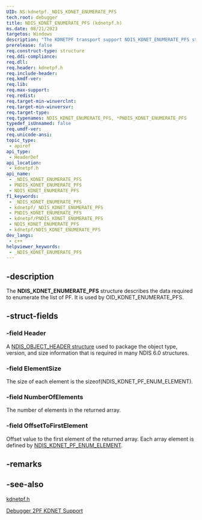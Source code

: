 ```yaml
---
UID: NS:kdnetpf._NDIS_KDNET_ENUMERATE_PFS
tech.root: debugger
title: NDIS_KDNET_ENUMERATE_PFS (kdnetpf.h)
ms.date: 08/21/2023
targetos: Windows
description: "The KDNETPF transport support NDIS_KDNET_ENUMERATE_PFS structure describes the data required to enumerate the list of PF." 
prerelease: false
req.construct-type: structure
req.ddi-compliance: 
req.dll: 
req.header: kdnetpf.h
req.include-header: 
req.kmdf-ver: 
req.lib: 
req.max-support: 
req.redist: 
req.target-min-winverclnt: 
req.target-min-winversvr: 
req.target-type: 
req.typenames: NDIS_KDNET_ENUMERATE_PFS, *PNDIS_KDNET_ENUMERATE_PFS
typedef_isUnnamed: false
req.umdf-ver: 
req.unicode-ansi: 
topic_type:
 - apiref
api_type:
 - HeaderDef
api_location:
 - kdnetpf.h
api_name:
 - _NDIS_KDNET_ENUMERATE_PFS
 - PNDIS_KDNET_ENUMERATE_PFS
 - NDIS_KDNET_ENUMERATE_PFS
f1_keywords:
 - _NDIS_KDNET_ENUMERATE_PFS
 - kdnetpf/_NDIS_KDNET_ENUMERATE_PFS
 - PNDIS_KDNET_ENUMERATE_PFS
 - kdnetpf/PNDIS_KDNET_ENUMERATE_PFS
 - NDIS_KDNET_ENUMERATE_PFS
 - kdnetpf/NDIS_KDNET_ENUMERATE_PFS
dev_langs:
 - c++
helpviewer_keywords:
 - _NDIS_KDNET_ENUMERATE_PFS
---
```


## -description

The **NDIS_KDNET_ENUMERATE_PFS**  structure describes the data required to enumerate the list of PF. It is used by OID_KDNET_ENUMERATE_PFS.

## -struct-fields

### -field Header

A [NDIS_OBJECT_HEADER structure](/windows-hardware/drivers/ddi/objectheader/ns-objectheader-ndis_object_header) used to package the object type, version, and size information that is required in many NDIS 6.0 structures.

### -field ElementSize

The size of each element is the sizeof(NDIS_KDNET_PF_ENUM_ELEMENT).

### -field NumberOfElements

The number of elements in the returned array.

### -field OffsetToFirstElement

Offset value to the first element of the returned array. Each array element is defined by [NDIS_KDNET_PF_ENUM_ELEMENT](ns-kdnetpf-ndis_kdnet_pf_enum_element.md).

## -remarks

## -see-also

[kdnetpf.h](index.md)

[Debugger 2PF KDNET Support](/windows-hardware/drivers/network/debugger-2pf-kdnet-support)
